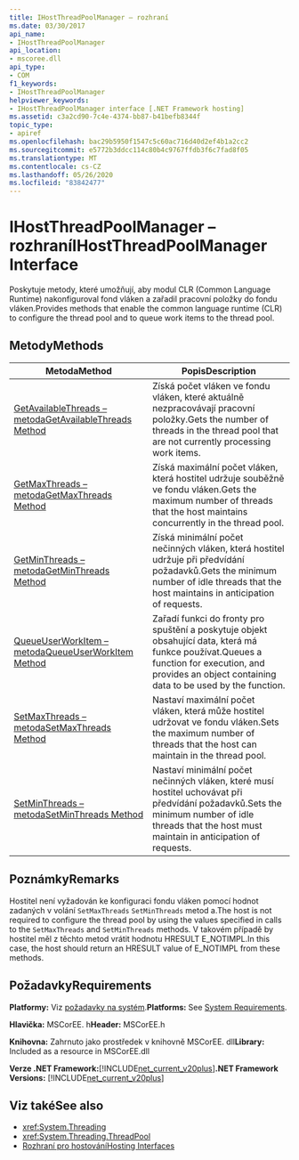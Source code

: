 ```yaml
---
title: IHostThreadPoolManager – rozhraní
ms.date: 03/30/2017
api_name:
- IHostThreadPoolManager
api_location:
- mscoree.dll
api_type:
- COM
f1_keywords:
- IHostThreadPoolManager
helpviewer_keywords:
- IHostThreadPoolManager interface [.NET Framework hosting]
ms.assetid: c3a2cd90-7c4e-4374-bb87-b41befb8344f
topic_type:
- apiref
ms.openlocfilehash: bac29b5950f1547c5c60ac716d40d2ef4b1a2cc2
ms.sourcegitcommit: e5772b3ddcc114c80b4c9767ffdb3f6c7fad8f05
ms.translationtype: MT
ms.contentlocale: cs-CZ
ms.lasthandoff: 05/26/2020
ms.locfileid: "83842477"
---
```

# <a name="ihostthreadpoolmanager-interface"></a><span data-ttu-id="43848-102">IHostThreadPoolManager – rozhraní</span><span class="sxs-lookup"><span data-stu-id="43848-102">IHostThreadPoolManager Interface</span></span>
<span data-ttu-id="43848-103">Poskytuje metody, které umožňují, aby modul CLR (Common Language Runtime) nakonfiguroval fond vláken a zařadil pracovní položky do fondu vláken.</span><span class="sxs-lookup"><span data-stu-id="43848-103">Provides methods that enable the common language runtime (CLR) to configure the thread pool and to queue work items to the thread pool.</span></span>  
  
## <a name="methods"></a><span data-ttu-id="43848-104">Metody</span><span class="sxs-lookup"><span data-stu-id="43848-104">Methods</span></span>  
  
|<span data-ttu-id="43848-105">Metoda</span><span class="sxs-lookup"><span data-stu-id="43848-105">Method</span></span>|<span data-ttu-id="43848-106">Popis</span><span class="sxs-lookup"><span data-stu-id="43848-106">Description</span></span>|  
|------------|-----------------|  
|[<span data-ttu-id="43848-107">GetAvailableThreads – metoda</span><span class="sxs-lookup"><span data-stu-id="43848-107">GetAvailableThreads Method</span></span>](ihostthreadpoolmanager-getavailablethreads-method.md)|<span data-ttu-id="43848-108">Získá počet vláken ve fondu vláken, které aktuálně nezpracovávají pracovní položky.</span><span class="sxs-lookup"><span data-stu-id="43848-108">Gets the number of threads in the thread pool that are not currently processing work items.</span></span>|  
|[<span data-ttu-id="43848-109">GetMaxThreads – metoda</span><span class="sxs-lookup"><span data-stu-id="43848-109">GetMaxThreads Method</span></span>](ihostthreadpoolmanager-getmaxthreads-method.md)|<span data-ttu-id="43848-110">Získá maximální počet vláken, která hostitel udržuje souběžně ve fondu vláken.</span><span class="sxs-lookup"><span data-stu-id="43848-110">Gets the maximum number of threads that the host maintains concurrently in the thread pool.</span></span>|  
|[<span data-ttu-id="43848-111">GetMinThreads – metoda</span><span class="sxs-lookup"><span data-stu-id="43848-111">GetMinThreads Method</span></span>](ihostthreadpoolmanager-getminthreads-method.md)|<span data-ttu-id="43848-112">Získá minimální počet nečinných vláken, která hostitel udržuje při předvídání požadavků.</span><span class="sxs-lookup"><span data-stu-id="43848-112">Gets the minimum number of idle threads that the host maintains in anticipation of requests.</span></span>|  
|[<span data-ttu-id="43848-113">QueueUserWorkItem – metoda</span><span class="sxs-lookup"><span data-stu-id="43848-113">QueueUserWorkItem Method</span></span>](ihostthreadpoolmanager-queueuserworkitem-method.md)|<span data-ttu-id="43848-114">Zařadí funkci do fronty pro spuštění a poskytuje objekt obsahující data, která má funkce používat.</span><span class="sxs-lookup"><span data-stu-id="43848-114">Queues a function for execution, and provides an object containing data to be used by the function.</span></span>|  
|[<span data-ttu-id="43848-115">SetMaxThreads – metoda</span><span class="sxs-lookup"><span data-stu-id="43848-115">SetMaxThreads Method</span></span>](ihostthreadpoolmanager-setmaxthreads-method.md)|<span data-ttu-id="43848-116">Nastaví maximální počet vláken, která může hostitel udržovat ve fondu vláken.</span><span class="sxs-lookup"><span data-stu-id="43848-116">Sets the maximum number of threads that the host can maintain in the thread pool.</span></span>|  
|[<span data-ttu-id="43848-117">SetMinThreads – metoda</span><span class="sxs-lookup"><span data-stu-id="43848-117">SetMinThreads Method</span></span>](ihostthreadpoolmanager-setminthreads-method.md)|<span data-ttu-id="43848-118">Nastaví minimální počet nečinných vláken, které musí hostitel uchovávat při předvídání požadavků.</span><span class="sxs-lookup"><span data-stu-id="43848-118">Sets the minimum number of idle threads that the host must maintain in anticipation of requests.</span></span>|  
  
## <a name="remarks"></a><span data-ttu-id="43848-119">Poznámky</span><span class="sxs-lookup"><span data-stu-id="43848-119">Remarks</span></span>  
 <span data-ttu-id="43848-120">Hostitel není vyžadován ke konfiguraci fondu vláken pomocí hodnot zadaných v volání `SetMaxThreads` `SetMinThreads` metod a.</span><span class="sxs-lookup"><span data-stu-id="43848-120">The host is not required to configure the thread pool by using the values specified in calls to the `SetMaxThreads` and `SetMinThreads` methods.</span></span> <span data-ttu-id="43848-121">V takovém případě by hostitel měl z těchto metod vrátit hodnotu HRESULT E_NOTIMPL.</span><span class="sxs-lookup"><span data-stu-id="43848-121">In this case, the host should return an HRESULT value of E_NOTIMPL from these methods.</span></span>  
  
## <a name="requirements"></a><span data-ttu-id="43848-122">Požadavky</span><span class="sxs-lookup"><span data-stu-id="43848-122">Requirements</span></span>  
 <span data-ttu-id="43848-123">**Platformy:** Viz [požadavky na systém](../../get-started/system-requirements.md).</span><span class="sxs-lookup"><span data-stu-id="43848-123">**Platforms:** See [System Requirements](../../get-started/system-requirements.md).</span></span>  
  
 <span data-ttu-id="43848-124">**Hlavička:** MSCorEE. h</span><span class="sxs-lookup"><span data-stu-id="43848-124">**Header:** MSCorEE.h</span></span>  
  
 <span data-ttu-id="43848-125">**Knihovna:** Zahrnuto jako prostředek v knihovně MSCorEE. dll</span><span class="sxs-lookup"><span data-stu-id="43848-125">**Library:** Included as a resource in MSCorEE.dll</span></span>  
  
 <span data-ttu-id="43848-126">**Verze .NET Framework:**[!INCLUDE[net_current_v20plus](../../../../includes/net-current-v20plus-md.md)]</span><span class="sxs-lookup"><span data-stu-id="43848-126">**.NET Framework Versions:** [!INCLUDE[net_current_v20plus](../../../../includes/net-current-v20plus-md.md)]</span></span>  
  
## <a name="see-also"></a><span data-ttu-id="43848-127">Viz také</span><span class="sxs-lookup"><span data-stu-id="43848-127">See also</span></span>

- <xref:System.Threading>
- <xref:System.Threading.ThreadPool>
- [<span data-ttu-id="43848-128">Rozhraní pro hostování</span><span class="sxs-lookup"><span data-stu-id="43848-128">Hosting Interfaces</span></span>](hosting-interfaces.md)
